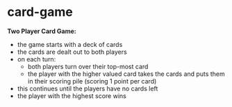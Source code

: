 # card-game

**Two Player Card Game:**
* the game starts with a deck of cards
* the cards are dealt out to both players
* on each turn:
  * both players turn over their top-most card
  * the player with the higher valued card takes the cards and puts them in their scoring pile (scoring 1 point per card)
* this continues until the players have no cards left
* the player with the highest score wins
